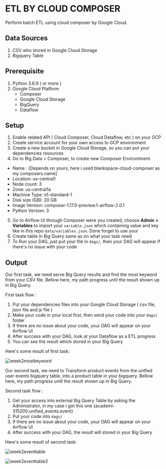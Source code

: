 # ETL BY CLOUD COMPOSER

Perform batch ETL using cloud composer by Google Cloud.

## Data Sources
1. CSV who stored in Google Cloud Storage
2. Bigquery Table

## Prerequisite
1. Python 3.6.9 ( or more )
2. Google Cloud Platform
   - Composer
   - Google Cloud Storage
   - BigQuery
   - Dataflow

## Setup

1. Enable related API ( Cloud Composer, Cloud Dataflow, etc ) on your GCP
2. Create service account for your own access to GCP environment
3. Create a new bucket in Google Cloud Storage, so you can put your dependencies resources 
4. Go to Big Data > Composer,  to create new Composer Environtment.
  - Name : {Depends on yours, here i used blankspace-cloud-composer as my composers name}
  - Location: us-central1
  - Node count: 3
  - Zone: us-central1a
  - Machine Type: n1-standard-1
  - Disk size (GB): 20 GB
  - Image Version: composer-1.17.0-preview.1-airflow-2.0.1
  - Python Version: 3
 5. Go to Airflow UI through Composer were you created, choose **Admin** **>** **Variables** to import your `variable.json` which containing value and key like in this repo `data/variables.json`. Done forget to use your 
6. Create table in Big Query same as on what your task need
7. To Run your DAG, just put your file in `dags/`, then your DAG will appear if there's no issue with your code

## Output
Our first task, we need serve Big Query results and find the most keyword from your CSV file.
Bellow here, my path progress until the result shown up in Big Query.

First task flow :
1. Put your dependencies files into your Google Cloud Storage ( csv file, json file and js file )
2. Make your code in your local first, then send your code into your `dags/` folder
3. If there are no issue about your code, your DAG will appear on your Airflow UI
4. After success with your DAG, look at your Dataflow as a ETL progress
5. You can see the result which stored in your Big Query

Here's some result of first task:

![week2mostkeyword](https://user-images.githubusercontent.com/84316622/124599119-84860f80-de8f-11eb-94cb-738e358efcde.png)


Our second task, we need to Transform product events from the unified user events bigquery table, into a product table in your bigquery.
Bellow here, my path progress until the result shown up in Big Query.

Second task flow :
1. Get your access into external Big Query Table by asking the Administrator, in my case i got this one {academi-315200:unified_events.event}
2. Put your code into `dags/`
3. If there are no issue about your code, your DAG will appear on your Airflow UI
4. After success with your DAG, the result will stored in your Big Query

Here's some result of second task:

![week2eventtable](https://user-images.githubusercontent.com/84316622/124599990-7a184580-de90-11eb-9fd9-9fef10aaeff4.png)

![week2eventtable2](https://user-images.githubusercontent.com/84316622/124600923-746f2f80-de91-11eb-9b3b-e5b9cfc87bd8.png)








